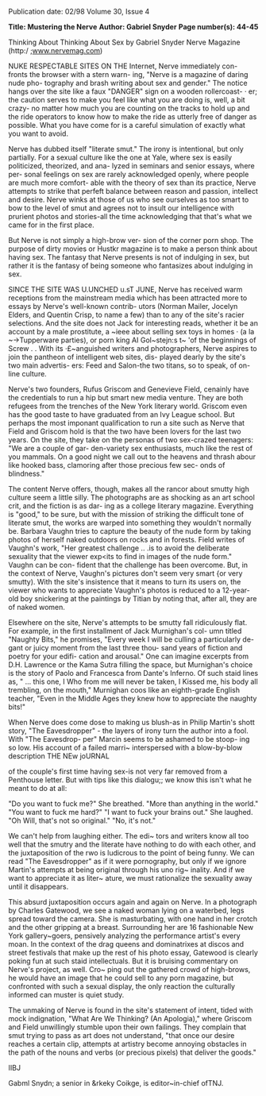 Publication date: 02/98
Volume 30, Issue 4

**Title: Mustering the Nerve**
**Author: Gabriel Snyder**
**Page number(s): 44-45**

Thinking About Thinking About Sex 
by Gabriel Snyder 
Nerve Magazine (http:/ ;www.nervemag.com) 

NUKE RESPECTABLE SITES ON THE 
Internet, Nerve immediately con-
fronts the browser with a stern warn-
ing, "Nerve is a magazine of daring nude pho-
tography and brash writing about sex and 
gender." The notice hangs over the site like a 
faux "DANGER" sign on a wooden rollercoast- · 
er; the caution serves to make you feel like 
what you are doing is, well, a bit crazy- no 
matter how much you are counting on the 
tracks to hold up and the ride operators to 
know how to make the ride as utterly free of 
danger as possible. What you have come for is 
a careful simulation of exactly what you want 
to avoid. 

Nerve has dubbed itself "literate smut." 
The irony is intentional, but only partially. 
For a sexual culture like the one at Yale, where 
sex is easily politicized, theorized, and ana-
lyzed in seminars and senior essays, where per-
sonal feelings on sex are rarely acknowledged 
openly, where people are much more comfort-
able with the theory of sex than its practice, 
Nerve attempts to strike that perfeft balance 
between reason and passion, intellect and 
desire. Nerve winks at those of us who see 
ourselves as too smart to bow to the level of 
smut and agrees not to insult our intelligence 
with prurient photos and stories-all the time 
acknowledging that that's what we came for in 
the first place. 

But Nerve is not simply a high-brow ver-
sion of the corner porn shop. The purpose of 
dirty movies or Hustkr magazine is to make a 
person think about having sex. The fantasy 
that Nerve presents is not of indulging in sex, 
but rather it is the fantasy of being someone 
who fantasizes about indulging in sex. 

SINCE THE SITE WAS U.UNCHED u.sT JUNE, 
Nerve has received warm receptions from the 
mainstream media which has been attracted 
more to essays by Nerve's well-known contrib-
utors (Norman Mailer, Jocelyn Elders, and 
Quentin Crisp, to name a few) than to any of 
the site's racier selections. And the site does 
not Jack for interesting reads, whether it be an 
account by a male prostitute, a ~ieee about 
selling sex toys in homes · (a la ~->Tupperware 
parties), or porn king AI Gol~stejn:s t~ 'of the 
beginnings of Screw . . With its ·£~anguished 
writers and photographers, Nerve aspires to 
join the pantheon of intelligent web sites, dis-
played dearly by the site's two main advertis-
ers: Feed and Salon-the two titans, so to 
speak, of on-line culture. 

Nerve's two founders, Rufus Griscom and 
Genevieve Field, cenainly have the credentials 
to run a hip but smart new media venture. 
They are both refugees from the trenches of 
the New York literary world. Griscom even 
has the good taste to have graduated from an 
Ivy League school. But perhaps the most 
imponant qualification to run a site such as 
Nerve that Field and Griscom hold is that the 
two have been lovers for the last two years. 
On the site, they take on the personas of two 
sex-crazed teenagers: "We are a couple of gar-
den-variety sex enthusiasts, much like the rest 
of you mammals. On a good night we call out 
to the heavens and thrash abour like hooked 
bass, clamoring after those precious few sec-
onds of blindness." 

The content Nerve offers, though, makes 
all the rancor about smutty high culture seem 
a little silly. The photographs are as shocking 
as an art school crit, and the fiction is as dar-
ing as a college literary magazine. Everything 
is "good," to be sure, but with the mission of 
striking the difficult tone of literate smut, the 
works are warped into something they 
wouldn't normally be. Barbara Vaughn tries to 
capture the beauty of the nude form by taking 
photos of herself naked outdoors on rocks and 
in forests. Field writes of Vaughn's work, "Her 
greatest challenge .. .is to avoid the deliberate 
sexuality that the viewer exp<its to find in 
images of the nude form." Vaughn can be con-
fident that the challenge has been overcome. 
But, in the context of Nerve, Vaughn's pictures 
don't seem very smart {or very smutty). With 
the site's insistence that it means to turn its 
users on, the viewer who wants to appreciate 
Vaughn's photos is reduced to a 12-year-old 
boy snickering at the paintings by Titian by 
noting that, after all, they are of naked women. 

Elsewhere on the site, Nerve's attempts to 
be smutty fall ridiculously flat. For example, in 
the first installment of Jack Murnighan's col-
umn titled "Naughty Bits," he promises, 
"Every week I will be culling a particularly de-
gant or juicy moment from the last three thou-
sand years of fiction and poetry for your edifi-
cation and arousal." One can imagine excerpts 
from D.H. Lawrence or the Kama Sutra filling 
the space, but Murnighan's choice is the story 
of Paolo and Francesca from Dante's Inferno. 
Of such staid lines as, " ... this one, I Who 
from me will never be taken, I Kissed me, his 
body 
all 
trembling, 
on 
the 
mouth," 
Murnighan coos like an eighth-grade English 
teacher, "Even in the Middle Ages they knew 
how to appreciate the naughty bits!" 

When Nerve does come dose to making 
us blush-as in Philip Martin's shott story, 
"The Eavesdropper" - the layers of irony turn 
the author into a fool. With "The Eavesdrop-
per" Marcin seems to be ashamed to be stoop-
ing so low. His account of a failed marri~ 
interspersed with a blow-by-blow description 
THE NEw joURNAL 

of the couple's first time having sex-is not 
very far removed from a Penthouse letter. But 
with tips like this dialogu;; we know this isn't 
what he meant to do at all: 

"Do you want to fuck me?" She breathed. 
"More than anything in the world." 
"You want to fuck me hard?" 
"I want to fuck your brains out." 
She laughed. 
"Oh Will, that's not so original." 
"No, it's not." 

We can't help from laughing either. The edi~ 
tors and writers know all too well that the 
smutry and the literate have nothing to do 
with each other, and the juxtaposition of the 
rwo is ludicrous to the point of being funny. 
We can read "The Eavesdropper" as if it were 
pornography, but only if we ignore Martin's 
attempts at being original through his uno rig~ 
inality. And if we want to appreciate it as liter~ 
ature, we must rationalize the sexuality away 
until it disappears. 

This absurd juxtaposition occurs again 
and again on Nerve. In a photograph by 
Charles Gatewood, we see a naked woman 
lying on a waterbed, legs spread toward the 
camera. She is masturbating, with one hand 
in her crotch and the other gripping at a 
breast. Surrounding her are 16 fashionable 
New York gallery~goers, pensively analyzing 
the performance artist's every moan. In the 
context of the drag queens and dominatrixes at 
discos and street festivals that make up the rest 
of his photo essay, Gatewood is clearly poking 
fun at such staid intellectuals. But it is bruising 
commentary on Nerve's project, as well. Cro~ 
ping out the gathered crowd of high-brows, he 
would have an image that he could sell to any 
porn magazine, but confronted with such a 
sexual display, the only reaction the culturally 
informed can muster is quiet study. 

The unmaking of Nerve is found in the 
site's statement of intent, tided with mock 
indignation, "What Are We Thinking? (An 
Apologia)," where Griscom and Field 
unwillingly stumble upon their own failings. 
They complain that smut trying to pass as 
art does not understand, "that once our 
desire reaches a certain clip, attempts at 
artistry become annoying obstacles in the 
path of the nouns and verbs (or precious 
pixels) that deliver the goods." 

IIBJ 

Gabml Snydn; a senior in &rkeky Coikge, is 
editor~in-chief ofTNJ.